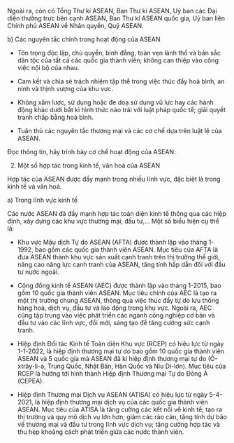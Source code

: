 Ngoài ra, còn có Tổng Thư kí ASEAN, Ban Thư kí ASEAN, Uỷ ban các Đại diện thường trực bên cạnh ASEAN, Ban Thư kí ASEAN quốc gia, Uỷ ban liên Chính phủ ASEAN về Nhân quyền, Quỹ ASEAN.

b) Các nguyên tắc chính trong hoạt động của ASEAN

- Tôn trọng độc lập, chủ quyền, bình đẳng, toàn vẹn lãnh thổ và bản sắc dân tộc của tất cả các quốc gia thành viên; không can thiệp vào công việc nội bộ của nhau.

- Cam kết và chia sẻ trách nhiệm tập thể trong việc thúc đẩy hoà bình, an ninh và thịnh vượng của khu vực.

- Không xâm lược, sử dụng hoặc đe doạ sử dụng vũ lực hay các hành động khác dưới bất kì hình thức nào trái với luật pháp quốc tế; giải quyết tranh chấp bằng hoà bình.

- Tuân thủ các nguyên tắc thương mại và các cơ chế dựa trên luật lệ của ASEAN.

Đọc thông tin, hãy trình bày cơ chế hoạt động của ASEAN.

2. Một số hợp tác trong kinh tế, văn hoá của ASEAN

Hợp tác của ASEAN được đẩy mạnh trong nhiều lĩnh vực, đặc biệt là trong kinh tế và văn hoá.

a) Trong lĩnh vực kinh tế

Các nước ASEAN đã đẩy mạnh hợp tác toàn diện kinh tế thông qua các hiệp định, xây dựng các khu vực thương mại, đầu tư,... Một số biểu hiện cụ thể là:

- Khu vực Mậu dịch Tự do ASEAN (AFTA) được thành lập vào tháng 1-1992, bao gồm các quốc gia thành viên ASEAN. Mục tiêu của AFTA là đưa ASEAN thành khu vực sản xuất cạnh tranh trên thị trường thế giới, nâng cao năng lực cạnh tranh của ASEAN, tăng tính hấp dẫn đối với đầu tư nước ngoài.

- Cộng đồng kinh tế ASEAN (AEC) được thành lập vào tháng 1-2015, bao gồm 10 quốc gia thành viên ASEAN. Mục tiêu chính của AEC là tạo ra một thị trường chung ASEAN, thông qua việc thúc đẩy tự do lưu thông hàng hoá, dịch vụ, đầu tư và lao động trong khu vực. Ngoài ra, AEC cũng tập trung vào việc phát triển các ngành công nghiệp cơ bản và đầu tư vào các lĩnh vực, đổi mới, sáng tạo để tăng cường sức cạnh tranh.

- Hiệp định Đối tác Kinh tế Toàn diện Khu vực (RCEP) có hiệu lực từ ngày 1-1-2022, là hiệp định thương mại tự do bao gồm 10 quốc gia thành viên ASEAN và 5 quốc gia mà ASEAN đã kí hiệp định thương mại tự do (Ô-xtrây-li-a, Trung Quốc, Nhật Bản, Hàn Quốc và Niu Di-lơn). Mục tiêu của RCEP là hướng tới hình thành Hiệp định Thương mại Tự do Đông Á (CEPEA).

- Hiệp định Thương mại Dịch vụ ASEAN (ATISA) có hiệu lực từ ngày 5-4-2021, là hiệp định thương mại dịch vụ của các quốc gia thành viên ASEAN. Mục tiêu của ATISA là tăng cường các kết nối về kinh tế; tạo ra thị trường và quy mô dịch vụ lớn hơn; giảm các rào cản, tăng tính dự báo về thương mại và đầu tư trong lĩnh vực dịch vụ; tăng cường hợp tác và thu hẹp khoảng cách phát triển giữa các nước thành viên.